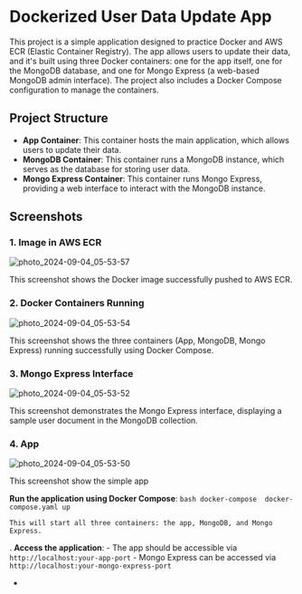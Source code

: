 # Dockerized User Data Update App

This project is a simple application designed to practice Docker and AWS ECR (Elastic Container Registry). The app allows users to update their data, and it's built using three Docker containers: one for the app itself, one for the MongoDB database, and one for Mongo Express (a web-based MongoDB admin interface). The project also includes a Docker Compose configuration to manage the containers.

## Project Structure

- **App Container**: This container hosts the main application, which allows users to update their data.
- **MongoDB Container**: This container runs a MongoDB instance, which serves as the database for storing user data.
- **Mongo Express Container**: This container runs Mongo Express, providing a web interface to interact with the MongoDB instance.

## Screenshots

### 1. Image in AWS ECR

![photo_2024-09-04_05-53-57](https://github.com/user-attachments/assets/fb75d6b2-41f4-4d84-a3d9-d57b65b09742)


This screenshot shows the Docker image successfully pushed to AWS ECR.

### 2. Docker Containers Running

![photo_2024-09-04_05-53-54](https://github.com/user-attachments/assets/9d7882cb-638e-4d6c-b798-ddbc98f872bb)


This screenshot shows the three containers (App, MongoDB, Mongo Express) running successfully using Docker Compose.

### 3. Mongo Express Interface

![photo_2024-09-04_05-53-52](https://github.com/user-attachments/assets/619b196a-d4e5-4106-87d7-7e9e385e87e1)


This screenshot demonstrates the Mongo Express interface, displaying a sample user document in the MongoDB collection.

### 4. App

![photo_2024-09-04_05-53-50](https://github.com/user-attachments/assets/f0974de9-89a8-46a0-8ac8-bb085b4c7407)

This screenshot show the simple app



  **Run the application using Docker Compose**:
    ```bash
    docker-compose  docker-compose.yaml up 
    ```

    This will start all three containers: the app, MongoDB, and Mongo Express.
. **Access the application**:
    - The app should be accessible via `http://localhost:your-app-port`
    - Mongo Express can be accessed via `http://localhost:your-mongo-express-port`


-
